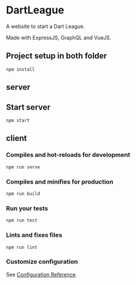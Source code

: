 # DartLeague

A website to start a Dart League.

Made with ExpressJS, GraphQL and VueJS.

## Project setup in both folder
```
npm install
```

## server

## Start server
```
npm start
```

## client

### Compiles and hot-reloads for development
```
npm run serve
```

### Compiles and minifies for production
```
npm run build
```

### Run your tests
```
npm run test
```

### Lints and fixes files
```
npm run lint
```

### Customize configuration
See [Configuration Reference](https://cli.vuejs.org/config/).
